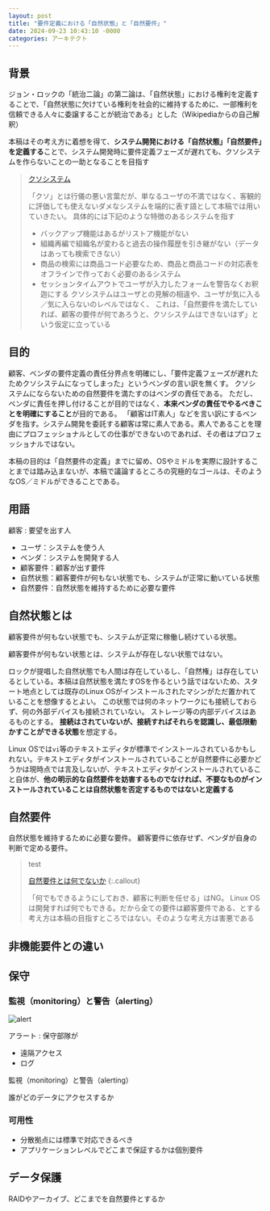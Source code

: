 ```yaml
---
layout: post
title: "要件定義における「自然状態」と「自然要件」"
date: 2024-09-23 10:43:10 -0000
categories: アーキテクト
---
```


## 背景

ジョン・ロックの「統治二論」の第二論は、「自然状態」における権利を定義することで、「自然状態に欠けている権利を社会的に維持するために、一部権利を信頼できる人々に委譲することが統治である」とした（Wikipediaからの自己解釈）

本稿はその考え方に着想を得て、**システム開発における「自然状態」「自然要件」を定義する**ことで、システム開発時に要件定義フェーズが遅れても、クソシステムを作らないことの一助となることを目指す

> [クソシステム](callout-info)
>
> 「クソ」とは行儀の悪い言葉だが、単なるユーザの不満ではなく、客観的に評価しても使えないダメなシステムを端的に表す語として本稿では用いていきたい。
> 具体的には下記のような特徴のあるシステムを指す
>
> - バックアップ機能はあるがリストア機能がない
> - 組織再編で組織名が変わると過去の操作履歴を引き継がない（データはあっても検索できない）
> - 商品の検索には商品コード必要なため、商品と商品コードの対応表をオフラインで作っておく必要のあるシステム
> - セッションタイムアウトでユーザが入力したフォームを警告なくお釈迦にする
> クソシステムはユーザとの見解の相違や、ユーザが気に入る／気に入らないのレベルではなく、
これは、「自然要件を満たしていれば、顧客の要件が何であろうと、クソシステムはできないはず」という仮定に立っている

## 目的

顧客、ベンダの要件定義の責任分界点を明確にし、「要件定義フェーズが遅れたためクソシステムになってしまった」というベンダの言い訳を無くす。
クソシステムにならないための自然要件を満たすのはベンダの責任である。
ただし、ベンダに責任を押し付けることが目的ではなく、**本来ベンダの責任でやるべきことを明確にすること**が目的である。
「顧客はIT素人」などを言い訳にするベンダを指す。システム開発を委託する顧客は常に素人である。素人であることを理由にプロフェッショナルとしての仕事ができないのであれば、その者はプロフェッショナルではない。

本稿の目的は「自然要件の定義」までに留め、OSやミドルを実際に設計することまでは踏み込まないが、本稿で議論するところの究極的なゴールは、そのようなOS／ミドルができることである。

## 用語

顧客
: 要望を出す人

- ユーザ：システムを使う人
- ベンダ：システムを開発する人
- 顧客要件：顧客が出す要件
- 自然状態：顧客要件が何もない状態でも、システムが正常に動いている状態
- 自然要件：自然状態を維持するために必要な要件

## 自然状態とは

顧客要件が何もない状態でも、システムが正常に稼働し続けている状態。

顧客要件が何もない状態とは、システムが存在しない状態ではない。

ロックが提唱した自然状態でも人間は存在しているし、「自然権」は存在しているとしている。本稿は自然状態を満たすOSを作るという話ではないため、スタート地点としては既存のLinux OSがインストールされたマシンがただ置かれていることを想像するとよい。
この状態では何のネットワークにも接続しておらず、何の外部デバイスも接続されていない。
ストレージ等の内部デバイスはあるものとする。
**接続はされていないが、接続すればそれらを認識し、最低限動かすことができる状態**を想定する。

Linux OSでは`vi`等のテキストエディタが標準でインストールされているかもしれない。テキストエディタがインストールされていることが自然要件に必要かどうかは現時点では言及しないが、テキストエディタがインストールされていること自体が、**他の明示的な自然要件を妨害するものでなければ、不要なものがインストールされていることは自然状態を否定するものではないと定義する**

## 自然要件

自然状態を維持するために必要な要件。
顧客要件に依存せず、ベンダが自身の判断で定める要件。

>test
>
> [自然要件とは何でないか](alert)
{:.callout}
>
> 「何でもできるようにしておき、顧客に判断を任せる」はNG。
> Linux OSは開発すれば何でもできる。だから全ての要件は顧客要件である、とする考え方は本稿の目指すところではない。そのような考え方は害悪である

## 非機能要件との違い

## 保守

### 監視（monitoring）と警告（alerting）

![alert](/assets/img/alert_log_stat.png)

アラート
: 保守部隊が

- 遠隔アクセス
- ログ

監視（monitoring）と警告（alerting）

誰がどのデータにアクセスするか


### 可用性

- 分散拠点には標準で対応できるべき
- アプリケーションレベルでどこまで保証するかは個別要件

## データ保護

RAIDやアーカイブ、どこまでを自然要件とするか
